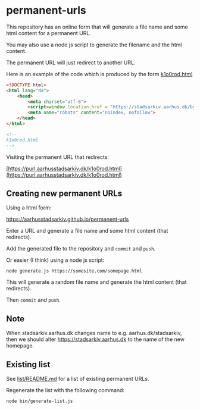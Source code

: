 # permanent-urls

This repository has an online form that will generate a file name and some html content for a permanent URL.

You may also use a node js script to generate the filename and the html content.

The permanent URL will just redirect to another URL.

Here is an example of the code which is produced by the form [k1o0rod.html](k1o0rod.html)

```html
<!DOCTYPE html>
<html lang="da">
    <head>
        <meta charset="utf-8">
        <script>window.location.href = "https://stadsarkiv.aarhus.dk/byhistorie/byens-broer/museumsbroen/?utm_source=qr&utm_campaign=byens-broer";</script>
        <meta name="robots" content="noindex, nofollow">
    </head>
</html>

<!--
k1o0rod.html
-->
```

Visiting the permanent URL that redirects: 

[https://purl.aarhusstadsarkiv.dk/k1o0rod.html](https://purl.aarhusstadsarkiv.dk/k1o0rod.html)

## Creating new permanent URLs

Using a html form:

https://aarhusstadsarkiv.github.io/permanent-urls

Enter a URL and generate a file name and some html content (that redirects). 

Add the generated file to the repository and `commit` and `push`.

Or easier (I think) using a node js script: 

    node generate.js https://somesite.com/somepage.html

This will generate a random file name and generate the html content (that redirects).

Then `commit` and `push`.

## Note

When stadsarkiv.aarhus.dk changes name to e.g. aarhus.dk/stadsarkiv, 
then we should alter https://stadsarkiv.aarhus.dk to the name of the new homepage.

## Existing list

See [list/README.md](list/README.md) for a list of existing permanent URLs.

Regenerate the list with the following command:

    node bin/generate-list.js
